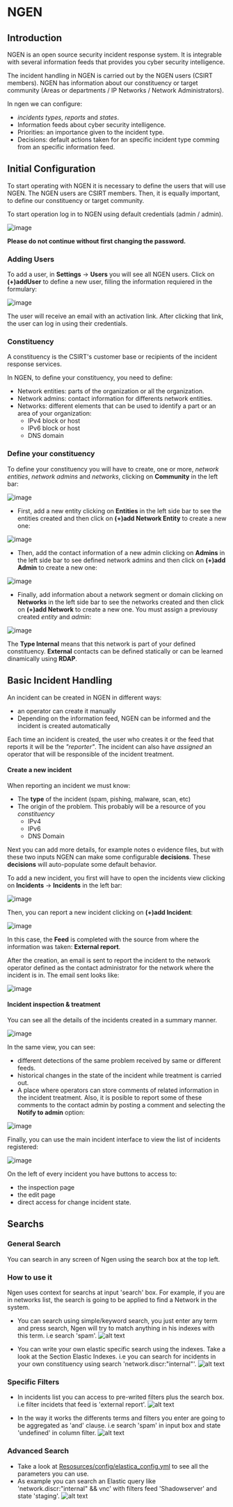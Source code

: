 # NGEN

## Introduction

NGEN is an open source security incident response system. It is integrable with several information feeds that provides you cyber security intelligence.

The incident handling in NGEN is carried out by the NGEN users (CSIRT members). NGEN has information about our constituency or target community (Areas or departments / IP Networks / Network Administrators).

In ngen we can configure:
* *incidents types*, *reports* and *states*.
* Information feeds about cyber security intelligence.
* Priorities: an importance given to the incident type.
* Decisions: default actions taken for an specific incident type comming from an specific information feed.


## Initial Configuration

To start operating with NGEN it is necessary to define the users that will use NGEN. The NGEN users are CSIRT members. Then, it is equally important, to define our constituency or target community.

To start operation log in to NGEN using default credentials (admin / admin).

![image](images/login.png)

**Please do not continue without first changing the password.**

### Adding Users

To add a user, in **Settings** -> **Users** you will see all NGEN users. Click on **(+)addUser** to define a new user, filling the information requiered in the formulary:

![image](images/useradd.png)
 
The user will receive an email with an activation link. After clicking that link, the user can log in using their credentials.

### Constituency

A constituency is the CSIRT's customer base or recipients of the incident response services.

In NGEN, to define your constituency, you need to define: 
* Network entities: parts of the organization or all the organization.
* Network admins: contact information for differents network entities.
* Networks: different elements that can be used to identify a part or an area of your organization:
  * IPv4 block or host
  * IPv6 block or host
  * DNS domain


### Define your constituency

To define your constituency you will have to create, one or more, *network entities*, *network admins* and *networks*, clicking on **Community** in the left bar:

![image](images/community.png)

* First, add a new entity clicking on **Entities** in the left side bar to see the entities created and then click on **(+)add Network Entity** to create a new one:

![image](images/addentity.png)

* Then, add the contact information of a new admin clicking on **Admins** in the left side bar to see defined network admins and then click on **(+)add Admin** to create a new one:

![image](images/addnetworkadmin.png)

* Finally, add information about a network segment or domain clicking on **Networks** in the left side bar to see the networks created and then click on **(+)add Network** to create a new one. You must assign a previousy created *entity* and *admin*:

![image](images/addnetwork.png)

The **Type Internal** means that this network is part of your defined constituency. **External** contacts can be defined statically or can be learned dinamically using **RDAP**.


## Basic Incident Handling

An incident can be created in NGEN in different ways:
* an operator can create it manually
* Depending on the information feed, NGEN can be informed and the incident is created automatically

Each time an incident is created, the user who creates it or the feed that reports it will be the *"reporter"*. The incident can also have *assigned* an operator that will be responsible of the incident treatment.

#### Create a new incident

When reporting an incident we must know:
* The **type** of the incident (spam, pishing, malware, scan, etc)
* The origin of the problem. This probably will be a resource of you *constituency*
   * IPv4
   * IPv6
   * DNS Domain
   
Next you can add more details, for example notes o evidence files, but with these two inputs NGEN can make some configurable **decisions**. These **decisions** will auto-populate some default behavior.

To add a new incident, you first will have to open the incidents view clicking on **Incidents** -> **Incidents** in the left bar:

![image](images/bar-incidents.png)

Then, you can report a new incident clicking on **(+)add Incident**:

![image](images/newincident.png)

In this case, the **Feed** is completed with the source from where the information was taken: **External report**.

After the creation, an email is sent to report the incident to the network operator defined as the contact administrator for the network where the incident is in. The email sent looks like:

![image](images/incident-email.png)


#### Incident inspection & treatment

You can see all the details of the incidents created in a summary manner. 

![image](images/incident-detail1.png)

In the same view, you can see:
* different detections of the same problem received by same or different feeds.
* historical changes in the state of the incident while treatment is carried out.
* A place where operators can store comments of related information in the incident treatment. Also, it is posible to report some of these comments to the contact admin by posting a comment and selecting the **Notify to admin** option:

![image](images/incident-detail2.png)

Finally, you can use the main incident interface to view the list of incidents registered:

![image](images/incident-list.png)

On the left of every incident you have buttons to access to:
* the inspection page
* the edit page
* direct access for change incident state.

## Searchs
### General Search

You can search in any screen of Ngen using the search box at the top left.


### How to use it

Ngen uses context for searchs at input 'search' box. For example, if you are in networks list, the search is going to be applied to find a Network in the system.
  * You can search using simple/keyword search, you just enter any term and press search, Ngen will try to match anything in his indexes with this term. i.e search 'spam'.
![alt text](https://github.com/CERTUNLP/NgenBundle/raw/master/images/searchspam.png)

  * You can write your own elastic specific search using the indexes. Take a look at the Section Elastic Indexes. i.e you can search for incidents in your own constituency using search 'network.discr:"internal"'.
![alt text](https://github.com/CERTUNLP/NgenBundle/raw/master/images/advancedsearch.png)

  
### Specific Filters
 
 * In incidents list you can access to pre-writed filters plus the search box. i.e filter incidets that feed is 'external report'.
![alt text](https://github.com/CERTUNLP/NgenBundle/raw/master/images/filterexternalreport.png)

* In the way it works the differents terms and filters you enter are going to be aggregated as 'and' clause. i.e search 'spam' in input box and state 'undefined' in column filter.
![alt text](https://github.com/CERTUNLP/NgenBundle/raw/master/images/spamwithundefined.png)

### Advanced Search
 
 * Take a look at [Resosurces/config/elastica_config.yml](https://github.com/CERTUNLP/NgenBundle/blob/master/Resources/config/elastica_config.yml) to see all the parameters you can use.
 * As example you can search an Elastic query like 'network.discr:"internal" && vnc' with filters feed 'Shadowserver' and state 'staging'.
![alt text](https://github.com/CERTUNLP/NgenBundle/raw/master/images/advancedsearch2.png)
 
